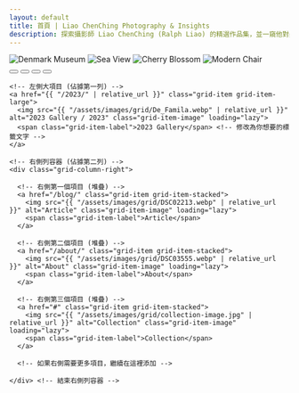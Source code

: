 ```yaml
---
layout: default
title: 首頁 | Liao ChenChing Photography & Insights 
description: 探索攝影師 Liao ChenChing (Ralph Liao) 的精選作品集，並一窺他對美學、投資及多元生活的獨特見解與最新文章。
---
```



<!-- ----- 開始：PP Mobler 風格圖片滑塊 ----- -->
<div class="image-slider pp-slider">

  <div class="slider-images">
    <!--
      - 使用你原來的圖片作為前幾張幻燈片
      - 第一張圖片默認添加 'active' class
      - 為每張圖片添加 data-slide-index (從 0 開始)
      - !! 請確保這些圖片文件存在於你的項目中 !!
    -->
    <img src="{{ "/assets/images/main img/denmark_museum.webp" | relative_url }}" alt="Denmark Museum" class="slider-image active" data-slide-index="0" loading="lazy">
    <img src="{{ "/assets/images/main img/Sea.webp" | relative_url }}" alt="Sea View" class="slider-image" data-slide-index="1" loading="lazy">
    <img src="{{ "/assets/images/main img/Blossom.webp" | relative_url }}" alt="Cherry Blossom" class="slider-image" data-slide-index="2" loading="lazy">
    <img src="{{ "/assets/images/main img/Chair.webp" | relative_url }}" alt="Modern Chair" class="slider-image" data-slide-index="3" loading="lazy">
    <!--
      <img src="{{ "/assets/images/main img/your_fifth_image.jpg" | relative_url }}" alt="Description" class="slider-image" data-slide-index="4" loading="lazy">
    -->
  </div>

  <div class="slider-dots pp-dots">
    <!--
      - 第一個按鈕默認添加 'active' class
      - 為每個按鈕添加 data-slide-index，與對應圖片匹配
      - 按鈕數量必須與圖片數量一致
    -->
    <button class="slider-dot active" data-slide-index="0" aria-label="Go to slide 1"></button>
    <button class="slider-dot" data-slide-index="1" aria-label="Go to slide 2"></button>
    <button class="slider-dot" data-slide-index="2" aria-label="Go to slide 3"></button>
    <button class="slider-dot" data-slide-index="3" aria-label="Go to slide 4"></button>
    <!--
      <button class="slider-dot" data-slide-index="4" aria-label="Go to slide 5"></button>
      如果添加了圖片，也要對應添加按鈕
    -->
  </div>

</div>
<!-- ----- 結束：PP Mobler 風格圖片滑塊 ----- -->

<!-- ----- 開始：PP Møbler 精確風格特色網格 ----- -->
<section class="featured-grid pp-precise-grid">

  <!-- 主網格容器，將包含左右兩列 -->
  <div class="grid-main-container">

    <!-- 左側大項目 (佔據第一列) -->
    <a href="{{ "/2023/" | relative_url }}" class="grid-item grid-item-large">
      <img src="{{ "/assets/images/grid/De_Famila.webp" | relative_url }}" alt="2023 Gallery / 2023" class="grid-item-image" loading="lazy">
      <span class="grid-item-label">2023 Gallery</span> <!-- 修改為你想要的標籤文字 -->
    </a>

    <!-- 右側列容器 (佔據第二列) -->
    <div class="grid-column-right">

      <!-- 右側第一個項目 (堆疊) -->
      <a href="/blog/" class="grid-item grid-item-stacked"> 
        <img src="{{ "/assets/images/grid/DSC02213.webp" | relative_url }}" alt="Article" class="grid-item-image" loading="lazy">
        <span class="grid-item-label">Article</span>
      </a>

      <!-- 右側第二個項目 (堆疊) -->
      <a href="/about/" class="grid-item grid-item-stacked"> 
        <img src="{{ "/assets/images/grid/DSC03555.webp" | relative_url }}" alt="About" class="grid-item-image" loading="lazy"> 
        <span class="grid-item-label">About</span>
      </a>

      <!-- 右側第三個項目 (堆疊) -->
      <a href="#" class="grid-item grid-item-stacked"> 
        <img src="{{ "/assets/images/grid/collection-image.jpg" | relative_url }}" alt="Collection" class="grid-item-image" loading="lazy">
        <span class="grid-item-label">Collection</span> 
      </a>

      <!-- 如果右側需要更多項目，繼續在這裡添加 -->

    </div> <!-- 結束右側列容器 -->

  </div> <!-- 結束主網格容器 -->

</section>
<!-- ----- 結束：PP Møbler 精確風格特色網格 ----- -->